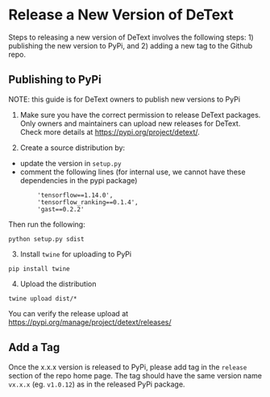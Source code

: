 Release a New Version of DeText
=========
Steps to releasing a new version of DeText involves the following steps: 1) publishing the new version to PyPi, and 2) adding a new tag to the Github repo.
## Publishing to PyPi
NOTE: this guide is for DeText owners to publish new versions to PyPi

1. Make sure you have the correct permission to release DeText packages. Only owners and maintainers can upload new releases for DeText. Check more details at https://pypi.org/project/detext/.

2. Create a source distribution by:
* update the version in `setup.py`
* comment the following lines (for internal use, we cannot have these dependencies in the pypi package)
```
        'tensorflow==1.14.0',
        'tensorflow_ranking==0.1.4',
        'gast==0.2.2'
```
Then run the following:
```
python setup.py sdist
```

3. Install `twine` for uploading to PyPi

```
pip install twine
```

4. Upload the distribution

```
twine upload dist/*
```

You can verify the release upload at https://pypi.org/manage/project/detext/releases/


## Add a Tag

Once the x.x.x version is released to PyPi, please add tag in the `release` section of the repo home page. The tag should have the same version name `vx.x.x` (eg. `v1.0.12`) as in the released PyPi package. 
